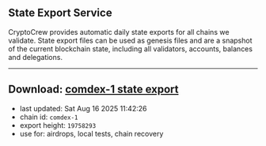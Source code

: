 ## State Export Service
CryptoCrew provides automatic daily state exports for all chains we validate. State export files can be used as genesis files and are a snapshot of the current blockchain state, including all validators, accounts, balances and delegations.

---
**Download: [comdex-1 state export](https://dl-eu2.ccvalidators.com/SERVICE/comdex/comdex-1_export_19758293.json)**
---

- last updated: Sat Aug 16 2025 11:42:26
- chain id: `comdex-1`
- export height: `19758293`
- use for: airdrops, local tests, chain recovery
